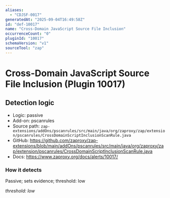 ```yaml
---
aliases:
  - "CDJSF-0017"
generatedAt: "2025-09-04T16:49:58Z"
id: "def-10017"
name: "Cross-Domain JavaScript Source File Inclusion"
occurrenceCount: "0"
pluginId: "10017"
schemaVersion: "v1"
sourceTool: "zap"
---
```


# Cross-Domain JavaScript Source File Inclusion (Plugin 10017)

## Detection logic

- Logic: passive
- Add-on: pscanrules
- Source path: `zap-extensions/addOns/pscanrules/src/main/java/org/zaproxy/zap/extension/pscanrules/CrossDomainScriptInclusionScanRule.java`
- GitHub: https://github.com/zaproxy/zap-extensions/blob/main/addOns/pscanrules/src/main/java/org/zaproxy/zap/extension/pscanrules/CrossDomainScriptInclusionScanRule.java
- Docs: https://www.zaproxy.org/docs/alerts/10017/

### How it detects

Passive; sets evidence; threshold: low

_threshold: low_

